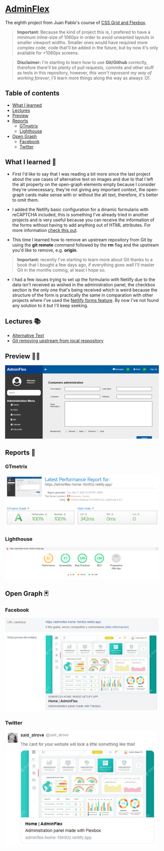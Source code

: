 # [AdminFlex](https://adminflex-home-1bh90z.netlify.app/)
The eighth project from Juan Pablo's course of [CSS Grid and Flexbox](https://www.udemy.com/course/css-grid-y-flexbox-la-guia-definitiva-crea-10-proyectos/).

> **Important:** Because the kind of project this is, I prefered to have a minimum inline-size of 1060px in order to avoid unwanted layouts in smaller viewport widths. Smaller ones would have required more complex code, code that'll be added in the future, but by now it's only available for +1060px screens.

> **Disclaimer:** I'm starting to learn how to use **Git/Github** correctly, therefore there'll be plenty of pull requests, commits and other stuff as tests in this repository, however, *this won't represent my way of working forever*, I'll learn more things along the way as always :D!.

## Table of contents
* [What I learned](#what-i-learned)
* [Lectures](#lectures)
* [Preview](#preview)
* [Reports](#reports)
    - [GTmetrix](#gtmetrix)
    - [Lighthouse](#lighthouse)
* [Open Graph](#open-graph)
    - [Facebook](#facebook)
    - [Twitter](#twitter)

## What I learned 🎨
* First I'd like to say that I was reading a bit more since the last project about the use cases of alternative text on images and due to that I left the alt property on the open-graph elements empty because I consider they're unnecessary, they're not giving any important context, the open-graph cards make sense with or without the alt text, therefore, it's better to omit them.

* I added the Netlify basic configuration for a dinamic formulario with reCAPTCHA included, this is something I've already tried in another projects and is very useful because you can receive the information of the forms without having to add anything out of HTML attributes. For more information [check this out](https://docs.netlify.com/forms/setup/).

* This time I learned how to remove an upstream repository from Git by using the **git remote** command followed by the **rm** flag and the upstream you'd like to remove, e.g. **origin**.

> **Important:** recently I've starting to learn more about Git thanks to a book that I bought a few days ago, if everything goes well I'll master Git in the months coming, at least I hope so.

* I had a few issues trying to set up the formulario with Netlify due to the data isn't received as wished in the administration panel, the checkbox section is the only one that's being received which is weird because the structure of the form is practically the same in comparation with other projects where I've used the [Netlify forms feature](https://docs.netlify.com/forms/setup/). By now I've not found any solution to it but I'll keep seeking.

## Lectures 📚
- [Alternative Text](https://webaim.org/techniques/alttext/)
- [Git removing upstream from local respository](https://stackoverflow.com/questions/19801455/git-removing-upstream-from-local-repository)

## Preview 👩‍💻
![](readme/screenshot.png)

## Reports 🎯

### GTmetrix
![](readme/gtmetrix.png)

### Lighthouse
![](readme/lighthouse.png)

## Open Graph 🃏

### Facebook
![](readme/facebook.png)

### Twitter
![](readme/twitter.png)